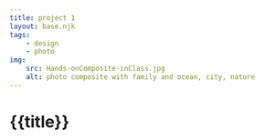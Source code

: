 ```yaml
---
title: project 1
layout: base.njk
tags: 
    - design
    - photo 
img: 
    src: Hands-onComposite-inClass.jpg
    alt: photo composite with family and ocean, city, nature
---
```


# {{title}}